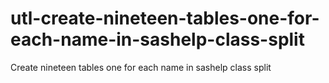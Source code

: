 # utl-create-nineteen-tables-one-for-each-name-in-sashelp-class-split
Create nineteen tables one for each name in sashelp class split
